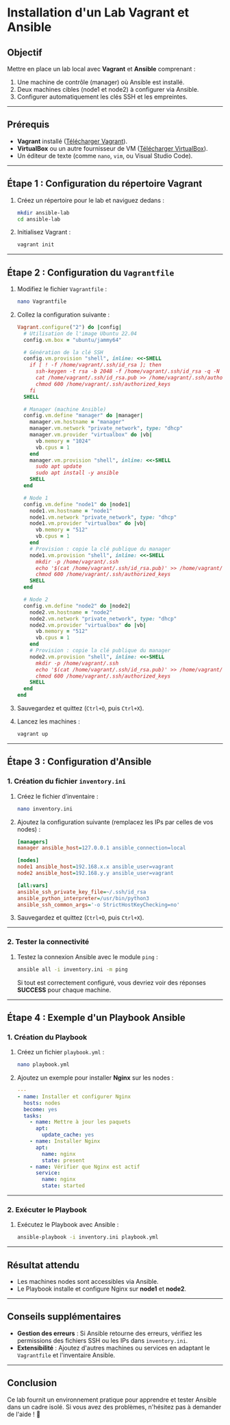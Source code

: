 # Installation d'un Lab Vagrant et Ansible

## Objectif
Mettre en place un lab local avec **Vagrant** et **Ansible** comprenant :
1. Une machine de contrôle (manager) où Ansible est installé.
2. Deux machines cibles (node1 et node2) à configurer via Ansible.
3. Configurer automatiquement les clés SSH et les empreintes.

---

## Prérequis
- **Vagrant** installé ([Télécharger Vagrant](https://developer.hashicorp.com/vagrant/downloads)).
- **VirtualBox** ou un autre fournisseur de VM ([Télécharger VirtualBox](https://www.virtualbox.org/)).
- Un éditeur de texte (comme `nano`, `vim`, ou Visual Studio Code).

---

## Étape 1 : Configuration du répertoire Vagrant

1. Créez un répertoire pour le lab et naviguez dedans :
   ```bash
   mkdir ansible-lab
   cd ansible-lab
   ```
2. Initialisez Vagrant :
   ```bash
   vagrant init
   ```

---

## Étape 2 : Configuration du `Vagrantfile`

1. Modifiez le fichier `Vagrantfile` :
   ```bash
   nano Vagrantfile
   ```
2. Collez la configuration suivante :

   ```ruby
   Vagrant.configure("2") do |config|
     # Utilisation de l'image Ubuntu 22.04
     config.vm.box = "ubuntu/jammy64"

     # Génération de la clé SSH
     config.vm.provision "shell", inline: <<-SHELL
       if [ ! -f /home/vagrant/.ssh/id_rsa ]; then
         ssh-keygen -t rsa -b 2048 -f /home/vagrant/.ssh/id_rsa -q -N ""
         cat /home/vagrant/.ssh/id_rsa.pub >> /home/vagrant/.ssh/authorized_keys
         chmod 600 /home/vagrant/.ssh/authorized_keys
       fi
     SHELL

     # Manager (machine Ansible)
     config.vm.define "manager" do |manager|
       manager.vm.hostname = "manager"
       manager.vm.network "private_network", type: "dhcp"
       manager.vm.provider "virtualbox" do |vb|
         vb.memory = "1024"
         vb.cpus = 1
       end
       manager.vm.provision "shell", inline: <<-SHELL
         sudo apt update
         sudo apt install -y ansible
       SHELL
     end

     # Node 1
     config.vm.define "node1" do |node1|
       node1.vm.hostname = "node1"
       node1.vm.network "private_network", type: "dhcp"
       node1.vm.provider "virtualbox" do |vb|
         vb.memory = "512"
         vb.cpus = 1
       end
       # Provision : copie la clé publique du manager
       node1.vm.provision "shell", inline: <<-SHELL
         mkdir -p /home/vagrant/.ssh
         echo '$(cat /home/vagrant/.ssh/id_rsa.pub)' >> /home/vagrant/.ssh/authorized_keys
         chmod 600 /home/vagrant/.ssh/authorized_keys
       SHELL
     end

     # Node 2
     config.vm.define "node2" do |node2|
       node2.vm.hostname = "node2"
       node2.vm.network "private_network", type: "dhcp"
       node2.vm.provider "virtualbox" do |vb|
         vb.memory = "512"
         vb.cpus = 1
       end
       # Provision : copie la clé publique du manager
       node2.vm.provision "shell", inline: <<-SHELL
         mkdir -p /home/vagrant/.ssh
         echo '$(cat /home/vagrant/.ssh/id_rsa.pub)' >> /home/vagrant/.ssh/authorized_keys
         chmod 600 /home/vagrant/.ssh/authorized_keys
       SHELL
     end
   end
   ```

3. Sauvegardez et quittez (`Ctrl+O`, puis `Ctrl+X`).

4. Lancez les machines :
   ```bash
   vagrant up
   ```

---

## Étape 3 : Configuration d'Ansible

### 1. Création du fichier `inventory.ini`
1. Créez le fichier d’inventaire :
   ```bash
   nano inventory.ini
   ```
2. Ajoutez la configuration suivante (remplacez les IPs par celles de vos nodes) :

   ```ini
   [managers]
   manager ansible_host=127.0.0.1 ansible_connection=local

   [nodes]
   node1 ansible_host=192.168.x.x ansible_user=vagrant
   node2 ansible_host=192.168.y.y ansible_user=vagrant

   [all:vars]
   ansible_ssh_private_key_file=~/.ssh/id_rsa
   ansible_python_interpreter=/usr/bin/python3
   ansible_ssh_common_args='-o StrictHostKeyChecking=no'
   ```

3. Sauvegardez et quittez (`Ctrl+O`, puis `Ctrl+X`).

---

### 2. Tester la connectivité
1. Testez la connexion Ansible avec le module `ping` :
   ```bash
   ansible all -i inventory.ini -m ping
   ```
   Si tout est correctement configuré, vous devriez voir des réponses **SUCCESS** pour chaque machine.

---

## Étape 4 : Exemple d'un Playbook Ansible

### 1. Création du Playbook
1. Créez un fichier `playbook.yml` :
   ```bash
   nano playbook.yml
   ```
2. Ajoutez un exemple pour installer **Nginx** sur les nodes :
   ```yaml
   ---
   - name: Installer et configurer Nginx
     hosts: nodes
     become: yes
     tasks:
       - name: Mettre à jour les paquets
         apt:
           update_cache: yes
       - name: Installer Nginx
         apt:
           name: nginx
           state: present
       - name: Vérifier que Nginx est actif
         service:
           name: nginx
           state: started
   ```

---

### 2. Exécuter le Playbook
1. Exécutez le Playbook avec Ansible :
   ```bash
   ansible-playbook -i inventory.ini playbook.yml
   ```

---

## Résultat attendu
- Les machines nodes sont accessibles via Ansible.
- Le Playbook installe et configure Nginx sur **node1** et **node2**.

---

## Conseils supplémentaires
- **Gestion des erreurs** : Si Ansible retourne des erreurs, vérifiez les permissions des fichiers SSH ou les IPs dans `inventory.ini`.
- **Extensibilité** : Ajoutez d'autres machines ou services en adaptant le `Vagrantfile` et l'inventaire Ansible.

---

## Conclusion
Ce lab fournit un environnement pratique pour apprendre et tester Ansible dans un cadre isolé. Si vous avez des problèmes, n'hésitez pas à demander de l'aide ! 🚀
